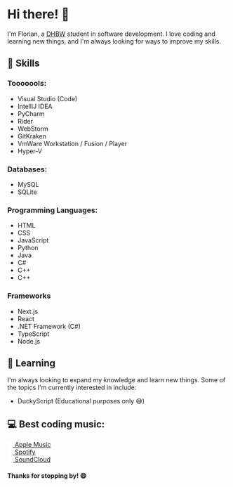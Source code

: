 # Hi there! 👋

I'm Florian, a [DHBW](https://www.dhbw.de/) student in software development. I love coding and learning new things, and I'm always looking for ways to improve my skills.

## 🔧 Skills

### Tooooools:
- Visual Studio (Code)
- IntelliJ IDEA
- PyCharm
- Rider
- WebStorm
- GitKraken
- VmWare Workstation / Fusion / Player
- Hyper-V

### Databases:
- MySQL
- SQLite

### Programming Languages:
- HTML
- CSS
- JavaScript
- Python
- Java
- C#
- C++
- C++

### Frameworks
- Next.js
- React
- .NET Framework (C#)
- TypeScript
- Node.js

## 🌱 Learning

I'm always looking to expand my knowledge and learn new things. Some of the topics I'm currently interested in include:

- DuckyScript (Educational purposes only 😅)

## 💻 Best coding music:

[<img src="/apple.png" height="13"> Apple Music](https://geo.music.apple.com/de/album/_/1485892939?i=1485892947)<br>
[<img src="/spotify.png" height="13"> Spotify](https://open.spotify.com/track/5Ec0oMpXOGuvtHtAwGkGmp)<br>
[<img src="/soundcloud.png" height="13"> SoundCloud](https://soundcloud.com/wearebigbeat/little-big-go-bananas)

#### Thanks for stopping by! 😄
